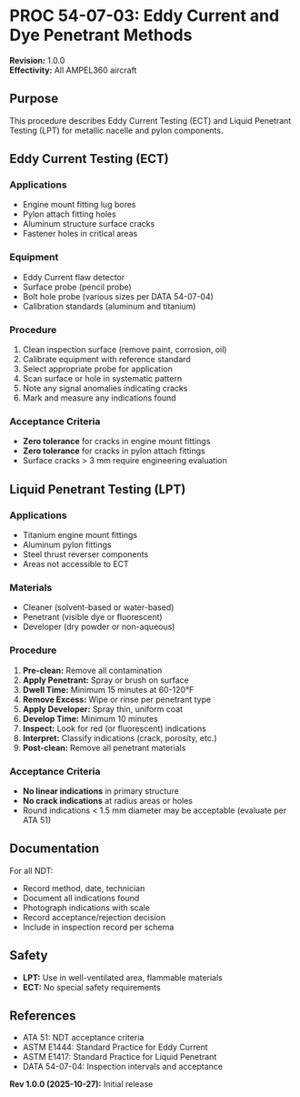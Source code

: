 # PROC 54-07-03: Eddy Current and Dye Penetrant Methods

**Revision:** 1.0.0  
**Effectivity:** All AMPEL360 aircraft

## Purpose
This procedure describes Eddy Current Testing (ECT) and Liquid Penetrant Testing (LPT) for metallic nacelle and pylon components.

## Eddy Current Testing (ECT)

### Applications
- Engine mount fitting lug bores
- Pylon attach fitting holes
- Aluminum structure surface cracks
- Fastener holes in critical areas

### Equipment
- Eddy Current flaw detector
- Surface probe (pencil probe)
- Bolt hole probe (various sizes per DATA 54-07-04)
- Calibration standards (aluminum and titanium)

### Procedure
1. Clean inspection surface (remove paint, corrosion, oil)
2. Calibrate equipment with reference standard
3. Select appropriate probe for application
4. Scan surface or hole in systematic pattern
5. Note any signal anomalies indicating cracks
6. Mark and measure any indications found

### Acceptance Criteria
- **Zero tolerance** for cracks in engine mount fittings
- **Zero tolerance** for cracks in pylon attach fittings
- Surface cracks > 3 mm require engineering evaluation

## Liquid Penetrant Testing (LPT)

### Applications
- Titanium engine mount fittings
- Aluminum pylon fittings
- Steel thrust reverser components
- Areas not accessible to ECT

### Materials
- Cleaner (solvent-based or water-based)
- Penetrant (visible dye or fluorescent)
- Developer (dry powder or non-aqueous)

### Procedure
1. **Pre-clean:** Remove all contamination
2. **Apply Penetrant:** Spray or brush on surface
3. **Dwell Time:** Minimum 15 minutes at 60-120°F
4. **Remove Excess:** Wipe or rinse per penetrant type
5. **Apply Developer:** Spray thin, uniform coat
6. **Develop Time:** Minimum 10 minutes
7. **Inspect:** Look for red (or fluorescent) indications
8. **Interpret:** Classify indications (crack, porosity, etc.)
9. **Post-clean:** Remove all penetrant materials

### Acceptance Criteria
- **No linear indications** in primary structure
- **No crack indications** at radius areas or holes
- Round indications < 1.5 mm diameter may be acceptable (evaluate per ATA 51)

## Documentation
For all NDT:
- Record method, date, technician
- Document all indications found
- Photograph indications with scale
- Record acceptance/rejection decision
- Include in inspection record per schema

## Safety
- **LPT:** Use in well-ventilated area, flammable materials
- **ECT:** No special safety requirements

## References
- ATA 51: NDT acceptance criteria
- ASTM E1444: Standard Practice for Eddy Current
- ASTM E1417: Standard Practice for Liquid Penetrant
- DATA 54-07-04: Inspection intervals and acceptance

**Rev 1.0.0 (2025-10-27):** Initial release
